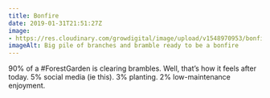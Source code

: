 ```yaml
---
title: Bonfire
date: 2019-01-31T21:51:27Z
image: 
- https://res.cloudinary.com/growdigital/image/upload/v1548970953/bonfire-80499856.jpg
imageAlt: Big pile of branches and bramble ready to be a bonfire
---
```


90% of a #ForestGarden is clearing brambles. Well, that’s how it feels after today. 5% social media (ie this). 3% planting. 2% low-maintenance enjoyment.
